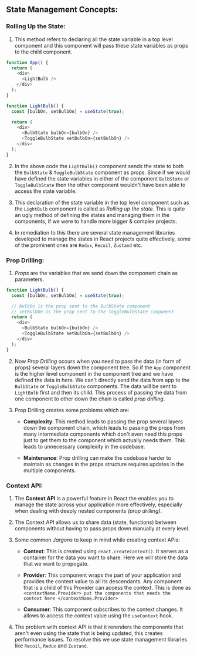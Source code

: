 ## State Management Concepts:

### Rolling Up the State:

1. This method refers to declaring all the state variable in a top level component and this component will pass these state variables as props to the child component.

```javascript
function App() {
  return (
    <div>
      <LightBulb />
    </div>
  );
}

function LightBulb() {
  const [bulbOn, setBulbOn] = useState(true);

  return (
    <div>
      <BulbState bulbOn={bulbOn} />
      <ToggleBulbState setBulbOn={setBulbOn} />
    </div>
  );
}
```

2. In the above code the `LightBulb()` component sends the state to both the `BulbState` & `ToggleBulbState` component as props. Since if we would have defined the state variables in either of the component `BulbState` or `ToggleBulbState` then the other component wouldn't have been able to access the state variable.

3. This declaration of the state variable in the top level component such as the `LightBulb` component is called as _Rolling up the state_. This is quite an ugly method of defining the states and managing them in the components, if we were to handle more bigger & complex projects.

4. In remediation to this there are several state management libraries developed to manage the states in React projects quite effectively, some of the prominent ones are `Redux`, `Recoil`, `Zustand` etc.

### Prop Drilling:

1. _Props_ are the variables that we send down the component chain as parameters.

```javascript
function LightBulb() {
  const [bulbOn, setBulbOn] = useState(true);

  // bulbOn is the prop sent to the BulbState component
  // setBulbOn is the prop sent to the ToggleBulbState component
  return (
    <div>
      <BulbState bulbOn={bulbOn} />
      <ToggleBulbState setBulbOn={setBulbOn} />
    </div>
  );
}
```

2. Now _Prop Drilling_ occurs when you need to pass the data (in form of props) several layers down the component tree. So if the `App` component is the higher level component in the component tree and we have defined the data in here. We can't directly send the data from app to the `BulbState` or `ToggleBulbState` components. The data will be sent to `LightBulb` first and then its child. This process of passing the data from one component to other down the chain is called _prop drilling_.

3. Prop Drilling creates some problems which are:

   - **Complexity**: This method leads to passing the prop several layers down the component chain, which leads to passing the props from many intermediate components which don't even need this props just to get them to the component which actually needs them. This leads to unnecessary complexity in the codebase.

   - **Maintenance**: Prop drilling can make the codebase harder to maintain as changes in the props structure requires updates in the multiple components.

### Context API:

1. The **Context API** is a powerful feature in React the enables you to manage the state across your application more effectively, especially when dealing with deeply nested components _(prop drilling)_.

2. The Context API allows us to share data (state, functions) between components without having to pass props down manually at every level.

3. Some common _Jargons_ to keep in mind while creating context APIs:

   - **Context**: This is created using `react.createContext()`. It serves as a container for the data you want to share. Here we will store the data that we want to propogate.

   - **Provider**: This component wraps the part of your application and provides the context value to all its descendants. Any component that is a child of this Provider can access the context. This is done as `<contextName.Provider> put the components that needs the context here </contextName.Provider>`

   - **Consumer**: This component subscribes to the context changes. It allows to access the context value using the `useContext` hook.

4. The problem with context API is that it rerenders the components that aren't even using the state that is being updated, this creates performance issues. To resolve this we use state management libraries like `Recoil`, `Redux` and `Zustand`.
